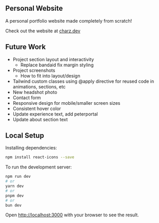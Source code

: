 ## Personal Website

A personal portfolio website made completely from scratch!

Check out the website at [charz.dev](https://charz.dev)

## Future Work

* Project section layout and interactivity
    * Replace bandaid fix margin styling
* Project screenshots
    * How to fit into layout/design
* Tailwind custom classes using @apply directive for reused code in animations, sections, etc
* New headshot photo
* Contact form
* Responsive design for mobile/smaller screen sizes
* Consistent hover color
* Update experience text, add peterportal
* Update about section text

## Local Setup

Installing dependencies: 
```bash
npm install react-icons --save
```

To run the development server:

```bash
npm run dev
# or
yarn dev
# or
pnpm dev
# or
bun dev
```

Open [http://localhost:3000](http://localhost:3000) with your browser to see the result.
